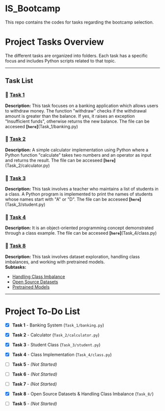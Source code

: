 # IS_Bootcamp
This repo contains the codes for tasks regarding the bootcamp selection. 

# Project Tasks Overview  

The different tasks are organized into folders. Each task has a specific focus and includes Python scripts related to that topic.  

---

## **Task List**

### 🔹 [Task 1](Task_1/)
**Description:** This task focuses on a banking application which allows users to withdraw money. The function "withdraw" checks if the withdrawal amount is greater than the balance. If yes, it raises an exception "Insufficient funds", otherwise returns the new balance.
 The file can be acceseed **[`here`]**(Task_1/banking.py)

### 🔹 [Task 2](Task_2/)
**Description:** A simple calculator implementation using Python where a Python function "calculate" takes two numbers and an operator as input and returns the result.
 The file can be acceseed **[`here`]**(Task_2/calculator.py)

### 🔹 [Task 3](Task_3/)
**Description:** This task involves a teacher who maintains a list of students in a class. A Python program is implemented to print the names of students whose names start
with "A" or "D".
 The file can be acceseed **[`here`]**(Task_3/student.py)

### 🔹 [Task 4](Task_4/)
**Description:** It is an object-oriented programming concept demonstrated through a class example. 
 The file can be acceseed **[`here`]**(Task_4/class.py)

### 🔹 [Task 8](Task_8/)
**Description:** This task involves dataset exploration, handling class imbalances, and working with pretrained models.  
 **Subtasks:**
- [Handling Class Imbalance](Task_8/Handling_Class_Imbalance)  
- [Open Source Datasets](Task_8/Open_Source_Datasets)  
- [Pretrained Models](Task_8/Pretrained_Models)  

---

# Project To-Do List
  
- [x] **Task 1** - Banking System (`Task_1/banking.py`)  
- [x] **Task 2** - Calculator (`Task_2/calculator.py`)  
- [x] **Task 3** - Student Class (`Task_3/student.py`)  
- [x] **Task 4** - Class Implementation (`Task_4/class.py`)  
- [ ] **Task 5** - *(Not Started)*  
- [ ] **Task 6** - *(Not Started)*  
- [ ] **Task 7** - *(Not Started)* 
- [x] **Task 8** - Open Source Datasets & Handling Class Imbalance (`Task_8/`)
- [ ] **Task 5** - *(Not Started)*  
 